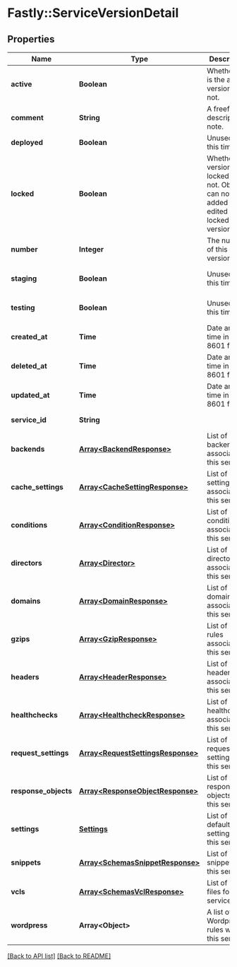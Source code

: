 # Fastly::ServiceVersionDetail

## Properties

| Name | Type | Description | Notes |
| ---- | ---- | ----------- | ----- |
| **active** | **Boolean** | Whether this is the active version or not. | [optional][default to false] |
| **comment** | **String** | A freeform descriptive note. | [optional] |
| **deployed** | **Boolean** | Unused at this time. | [optional] |
| **locked** | **Boolean** | Whether this version is locked or not. Objects can not be added or edited on locked versions. | [optional][default to false] |
| **number** | **Integer** | The number of this version. | [optional][readonly] |
| **staging** | **Boolean** | Unused at this time. | [optional][default to false] |
| **testing** | **Boolean** | Unused at this time. | [optional][default to false] |
| **created_at** | **Time** | Date and time in ISO 8601 format. | [optional][readonly] |
| **deleted_at** | **Time** | Date and time in ISO 8601 format. | [optional][readonly] |
| **updated_at** | **Time** | Date and time in ISO 8601 format. | [optional][readonly] |
| **service_id** | **String** |  | [optional][readonly] |
| **backends** | [**Array&lt;BackendResponse&gt;**](BackendResponse.md) | List of backends associated to this service. | [optional] |
| **cache_settings** | [**Array&lt;CacheSettingResponse&gt;**](CacheSettingResponse.md) | List of cache settings associated to this service. | [optional] |
| **conditions** | [**Array&lt;ConditionResponse&gt;**](ConditionResponse.md) | List of conditions associated to this service. | [optional] |
| **directors** | [**Array&lt;Director&gt;**](Director.md) | List of directors associated to this service. | [optional] |
| **domains** | [**Array&lt;DomainResponse&gt;**](DomainResponse.md) | List of domains associated to this service. | [optional] |
| **gzips** | [**Array&lt;GzipResponse&gt;**](GzipResponse.md) | List of gzip rules associated to this service. | [optional] |
| **headers** | [**Array&lt;HeaderResponse&gt;**](HeaderResponse.md) | List of headers associated to this service. | [optional] |
| **healthchecks** | [**Array&lt;HealthcheckResponse&gt;**](HealthcheckResponse.md) | List of healthchecks associated to this service. | [optional] |
| **request_settings** | [**Array&lt;RequestSettingsResponse&gt;**](RequestSettingsResponse.md) | List of request settings for this service. | [optional] |
| **response_objects** | [**Array&lt;ResponseObjectResponse&gt;**](ResponseObjectResponse.md) | List of response objects for this service. | [optional] |
| **settings** | [**Settings**](Settings.md) | List of default settings for this service. | [optional] |
| **snippets** | [**Array&lt;SchemasSnippetResponse&gt;**](SchemasSnippetResponse.md) | List of VCL snippets for this service. | [optional] |
| **vcls** | [**Array&lt;SchemasVclResponse&gt;**](SchemasVclResponse.md) | List of VCL files for this service. | [optional] |
| **wordpress** | **Array&lt;Object&gt;** | A list of Wordpress rules with this service. | [optional] |

[[Back to API list]](../../README.md#endpoints) [[Back to README]](../../README.md)

